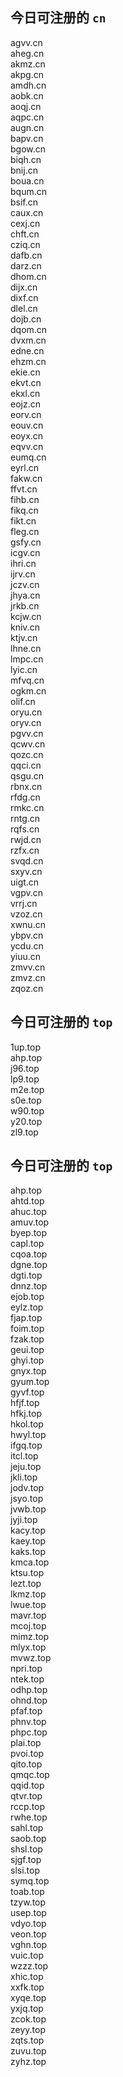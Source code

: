 
## 今日可注册的 `cn`
>
agvv.cn   
aheg.cn   
akmz.cn   
akpg.cn   
amdh.cn   
aobk.cn   
aoqj.cn   
aqpc.cn   
augn.cn   
bapv.cn   
bgow.cn   
biqh.cn   
bnij.cn   
boua.cn   
bqum.cn   
bsif.cn   
caux.cn   
cexj.cn   
chft.cn   
cziq.cn   
dafb.cn   
darz.cn   
dhom.cn   
dijx.cn   
dixf.cn   
dlel.cn   
dojb.cn   
dqom.cn   
dvxm.cn   
edne.cn   
ehzm.cn   
ekie.cn   
ekvt.cn   
ekxl.cn   
eojz.cn   
eorv.cn   
eouv.cn   
eoyx.cn   
eqvv.cn   
eumq.cn   
eyrl.cn   
fakw.cn   
ffvt.cn   
fihb.cn   
fikq.cn   
fikt.cn   
fleg.cn   
gsfy.cn   
icgv.cn   
ihri.cn   
ijrv.cn   
jczv.cn   
jhya.cn   
jrkb.cn   
kcjw.cn   
kniv.cn   
ktjv.cn   
lhne.cn   
lmpc.cn   
lyic.cn   
mfvq.cn   
ogkm.cn   
olif.cn   
oryu.cn   
oryv.cn   
pgvv.cn   
qcwv.cn   
qozc.cn   
qqci.cn   
qsgu.cn   
rbnx.cn   
rfdg.cn   
rmkc.cn   
rntg.cn   
rqfs.cn   
rwjd.cn   
rzfx.cn   
svqd.cn   
sxyv.cn   
uigt.cn   
vgpv.cn   
vrrj.cn   
vzoz.cn   
xwnu.cn   
ybpv.cn   
ycdu.cn   
yiuu.cn   
zmvv.cn   
zmvz.cn   
zqoz.cn   


## 今日可注册的 `top`
>
1up.top   
ahp.top   
j96.top   
lp9.top   
m2e.top   
s0e.top   
w90.top   
y20.top   
zl9.top   


## 今日可注册的 `top`
>
ahp.top   
ahtd.top   
ahuc.top   
amuv.top   
byep.top   
capl.top   
cqoa.top   
dgne.top   
dgti.top   
dnnz.top   
ejob.top   
eylz.top   
fjap.top   
foim.top   
fzak.top   
geui.top   
ghyi.top   
gnyx.top   
gyum.top   
gyvf.top   
hfjf.top   
hfkj.top   
hkol.top   
hwyl.top   
ifgq.top   
itcl.top   
jeju.top   
jkli.top   
jodv.top   
jsyo.top   
jvwb.top   
jyji.top   
kacy.top   
kaey.top   
kaks.top   
kmca.top   
ktsu.top   
lezt.top   
lkmz.top   
lwue.top   
mavr.top   
mcoj.top   
mimz.top   
mlyx.top   
mvwz.top   
npri.top   
ntek.top   
odhp.top   
ohnd.top   
pfaf.top   
phnv.top   
phpc.top   
plai.top   
pvoi.top   
qito.top   
qmqc.top   
qqid.top   
qtvr.top   
rccp.top   
rwhe.top   
sahl.top   
saob.top   
shsl.top   
sjgf.top   
slsi.top   
symq.top   
toab.top   
tzyw.top   
usep.top   
vdyo.top   
veon.top   
vghn.top   
vuic.top   
wzzz.top   
xhic.top   
xxfk.top   
xyqe.top   
yxjq.top   
zcok.top   
zeyy.top   
zqts.top   
zuvu.top   
zyhz.top   

